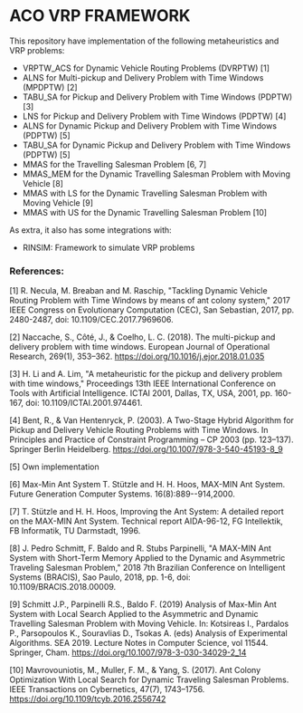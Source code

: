 # ACO VRP FRAMEWORK

This repository have implementation of the following metaheuristics and VRP problems:

* VRPTW_ACS for Dynamic Vehicle Routing Problems (DVRPTW) [1]
* ALNS for Multi-pickup and Delivery Problem with Time Windows (MPDPTW) [2]
* TABU_SA for Pickup and Delivery Problem with Time Windows (PDPTW) [3]
* LNS for Pickup and Delivery Problem with Time Windows (PDPTW) [4]
* ALNS for Dynamic Pickup and Delivery Problem with Time Windows (PDPTW) [5]
* TABU_SA for Dynamic Pickup and Delivery Problem with Time Windows (PDPTW) [5]
* MMAS for the Travelling Salesman Problem [6, 7]
* MMAS_MEM for the Dynamic Travelling Salesman Problem with Moving Vehicle [8]
* MMAS with LS for the Dynamic Travelling Salesman Problem with Moving Vehicle [9]
* MMAS with US for the Dynamic Travelling Salesman Problem [10]

As extra, it also has some integrations with:

* RINSIM: Framework to simulate VRP problems

### References:

[1] R. Necula, M. Breaban and M. Raschip, "Tackling Dynamic Vehicle Routing Problem with Time Windows by means of ant colony system," 2017 IEEE Congress on Evolutionary Computation (CEC), San Sebastian, 2017, pp. 2480-2487, doi: 10.1109/CEC.2017.7969606.

[2] Naccache, S., Côté, J., & Coelho, L. C. (2018). The multi-pickup and delivery problem with time windows. European Journal of Operational Research, 269(1), 353–362. https://doi.org/10.1016/j.ejor.2018.01.035

[3] H. Li and A. Lim, "A metaheuristic for the pickup and delivery problem with time windows," Proceedings 13th IEEE International Conference on Tools with Artificial Intelligence. ICTAI 2001, Dallas, TX, USA, 2001, pp. 160-167, doi: 10.1109/ICTAI.2001.974461.

[4] Bent, R., & Van Hentenryck, P. (2003). A Two-Stage Hybrid Algorithm for Pickup and Delivery Vehicle Routing Problems with Time Windows. In Principles and Practice of Constraint Programming – CP 2003 (pp. 123–137). Springer Berlin Heidelberg. https://doi.org/10.1007/978-3-540-45193-8_9

[5] Own implementation

[6] Max-Min Ant System T. Stützle and H. H. Hoos, MAX-MIN Ant System. Future Generation Computer Systems. 16(8):889--914,2000.

[7] T. Stützle and H. H. Hoos, Improving the Ant System: A detailed report on the MAX-MIN Ant System. Technical report AIDA-96-12, FG Intellektik, FB Informatik, TU Darmstadt, 1996.

[8] J. Pedro Schmitt, F. Baldo and R. Stubs Parpinelli, "A MAX-MIN Ant System with Short-Term Memory Applied to the Dynamic and Asymmetric Traveling Salesman Problem," 2018 7th Brazilian Conference on Intelligent Systems (BRACIS), Sao Paulo, 2018, pp. 1-6, doi: 10.1109/BRACIS.2018.00009.

[9] Schmitt J.P., Parpinelli R.S., Baldo F. (2019) Analysis of Max-Min Ant System with Local Search Applied to the Asymmetric and Dynamic Travelling Salesman Problem with Moving Vehicle. In: Kotsireas I., Pardalos P., Parsopoulos K., Souravlias D., Tsokas A. (eds) Analysis of Experimental Algorithms. SEA 2019. Lecture Notes in Computer Science, vol 11544. Springer, Cham. https://doi.org/10.1007/978-3-030-34029-2_14

[10] Mavrovouniotis, M., Muller, F. M., & Yang, S. (2017). Ant Colony Optimization With Local Search for Dynamic Traveling Salesman Problems. IEEE Transactions on Cybernetics, 47(7), 1743–1756. https://doi.org/10.1109/tcyb.2016.2556742
